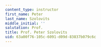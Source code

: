 ```yaml
---
content_type: instructor
first_name: Peter
last_name: Szolovits
middle_initial: ''
salutation: Prof.
title: Prof. Peter Szolovits
uid: 63a00f76-105c-6091-d09d-83837b079c6c
---
```

